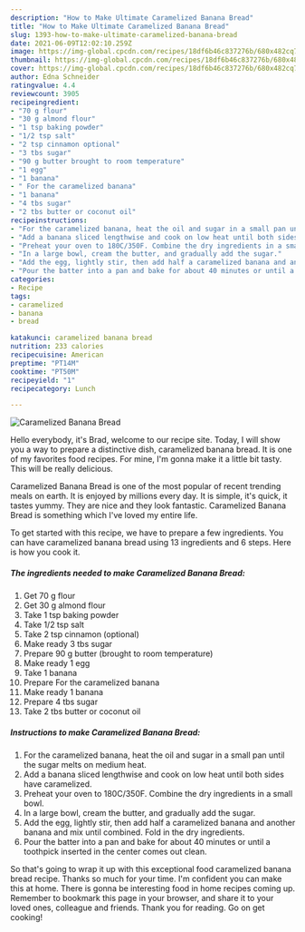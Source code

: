 ```yaml
---
description: "How to Make Ultimate Caramelized Banana Bread"
title: "How to Make Ultimate Caramelized Banana Bread"
slug: 1393-how-to-make-ultimate-caramelized-banana-bread
date: 2021-06-09T12:02:10.259Z
image: https://img-global.cpcdn.com/recipes/18df6b46c837276b/680x482cq70/caramelized-banana-bread-recipe-main-photo.jpg
thumbnail: https://img-global.cpcdn.com/recipes/18df6b46c837276b/680x482cq70/caramelized-banana-bread-recipe-main-photo.jpg
cover: https://img-global.cpcdn.com/recipes/18df6b46c837276b/680x482cq70/caramelized-banana-bread-recipe-main-photo.jpg
author: Edna Schneider
ratingvalue: 4.4
reviewcount: 3905
recipeingredient:
- "70 g flour"
- "30 g almond flour"
- "1 tsp baking powder"
- "1/2 tsp salt"
- "2 tsp cinnamon optional"
- "3 tbs sugar"
- "90 g butter brought to room temperature"
- "1 egg"
- "1 banana"
- " For the caramelized banana"
- "1 banana"
- "4 tbs sugar"
- "2 tbs butter or coconut oil"
recipeinstructions:
- "For the caramelized banana, heat the oil and sugar in a small pan until the sugar melts on medium heat."
- "Add a banana sliced lengthwise and cook on low heat until both sides have caramelized."
- "Preheat your oven to 180C/350F. Combine the dry ingredients in a small bowl."
- "In a large bowl, cream the butter, and gradually add the sugar."
- "Add the egg, lightly stir, then add half a caramelized banana and another banana and mix until combined. Fold in the dry ingredients."
- "Pour the batter into a pan and bake for about 40 minutes or until a toothpick inserted in the center comes out clean."
categories:
- Recipe
tags:
- caramelized
- banana
- bread

katakunci: caramelized banana bread 
nutrition: 233 calories
recipecuisine: American
preptime: "PT14M"
cooktime: "PT50M"
recipeyield: "1"
recipecategory: Lunch

---
```



![Caramelized Banana Bread](https://img-global.cpcdn.com/recipes/18df6b46c837276b/680x482cq70/caramelized-banana-bread-recipe-main-photo.jpg)

Hello everybody, it's Brad, welcome to our recipe site. Today, I will show you a way to prepare a distinctive dish, caramelized banana bread. It is one of my favorites food recipes. For mine, I'm gonna make it a little bit tasty. This will be really delicious.



Caramelized Banana Bread is one of the most popular of recent trending meals on earth. It is enjoyed by millions every day. It is simple, it's quick, it tastes yummy. They are nice and they look fantastic. Caramelized Banana Bread is something which I've loved my entire life.


To get started with this recipe, we have to prepare a few ingredients. You can have caramelized banana bread using 13 ingredients and 6 steps. Here is how you cook it.

<!--inarticleads1-->

##### The ingredients needed to make Caramelized Banana Bread:

1. Get 70 g flour
1. Get 30 g almond flour
1. Take 1 tsp baking powder
1. Take 1/2 tsp salt
1. Take 2 tsp cinnamon (optional)
1. Make ready 3 tbs sugar
1. Prepare 90 g butter (brought to room temperature)
1. Make ready 1 egg
1. Take 1 banana
1. Prepare  For the caramelized banana
1. Make ready 1 banana
1. Prepare 4 tbs sugar
1. Take 2 tbs butter or coconut oil




<!--inarticleads2-->

##### Instructions to make Caramelized Banana Bread:

1. For the caramelized banana, heat the oil and sugar in a small pan until the sugar melts on medium heat.
1. Add a banana sliced lengthwise and cook on low heat until both sides have caramelized.
1. Preheat your oven to 180C/350F. Combine the dry ingredients in a small bowl.
1. In a large bowl, cream the butter, and gradually add the sugar.
1. Add the egg, lightly stir, then add half a caramelized banana and another banana and mix until combined. Fold in the dry ingredients.
1. Pour the batter into a pan and bake for about 40 minutes or until a toothpick inserted in the center comes out clean.




So that's going to wrap it up with this exceptional food caramelized banana bread recipe. Thanks so much for your time. I'm confident you can make this at home. There is gonna be interesting food in home recipes coming up. Remember to bookmark this page in your browser, and share it to your loved ones, colleague and friends. Thank you for reading. Go on get cooking!
